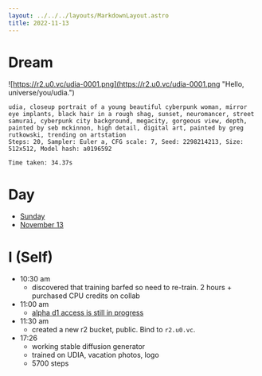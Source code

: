 ```yaml
---
layout: ../../../layouts/MarkdownLayout.astro
title: 2022-11-13
---
```


# Dream

![https://r2.u0.vc/udia-0001.png](https://r2.u0.vc/udia-0001.png "Hello, universe/you/udia.")
```
udia, closeup portrait of a young beautiful cyberpunk woman, mirror eye implants, black hair in a rough shag, sunset, neuromancer, street samurai, cyberpunk city background, megacity, gorgeous view, depth, painted by seb mckinnon, high detail, digital art, painted by greg rutkowski, trending on artstation
Steps: 20, Sampler: Euler a, CFG scale: 7, Seed: 2298214213, Size: 512x512, Model hash: a0196592

Time taken: 34.37s
```

# Day

- [Sunday](https://en.wikipedia.org/wiki/Sunday)
- [November 13](https://en.wikipedia.org/wiki/November_13)

# I (Self)

- 10:30 am
    - discovered that training barfed so need to re-train. 2 hours + purchased CPU credits on collab
- 11:00 am 
    - [alpha d1 access is still in progress](https://discord.com/channels/595317990191398933/992060581832032316/1040731875876024392)
- 11:30 am
    - created a new r2 bucket, public. Bind to `r2.u0.vc`.
- 17:26
    - working stable diffusion generator
    - trained on UDIA, vacation photos, logo
    - 5700 steps
